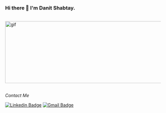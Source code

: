 ### Hi there 👋 I'm Danit Shabtay.
<br />

<div class="container">
  <img src="https://github.com/Danit-Shagan/Danit-shagan/blob/main/Danit-S.gif" height='200' width='550' alt="gif"</img>
</div>
<br />

<p align="left">
  <i> Contact Me </i>
  
   [![Linkedin Badge](https://img.shields.io/badge/-DanitShagan-blue?style=flat-square&logo=Linkedin&logoColor=white&link=https://www.linkedin.com/in/danit-shagan-62b671192/)](https://www.linkedin.com/in/danit-shagan-62b671192/) 
   [![Gmail Badge](https://img.shields.io/badge/-danishagan@gmail.com-c14438?style=flat-square&logo=Gmail&logoColor=white&link=mailto:danishagan@gmail.com)](mailto:danishagan@gmail.com)
   
</p>
